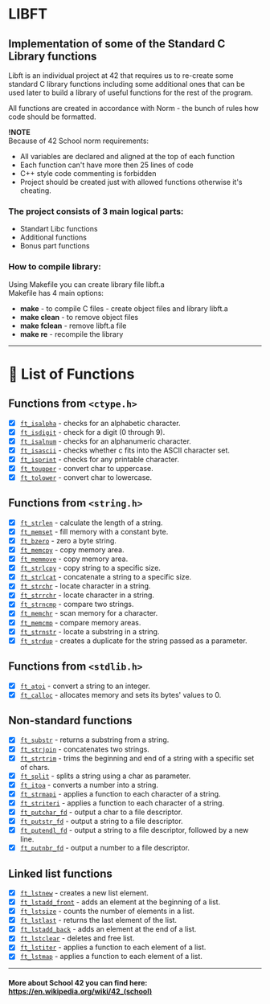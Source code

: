 # LIBFT

## Implementation of some of the Standard C Library functions

Libft is an individual project at 42 that requires us to re-create some standard C library functions including some additional ones that can be used later to build a library of useful functions for the rest of the program.

All functions are created in accordance with Norm - the bunch of rules how code should be formatted.

**!NOTE** <br />
Because of 42 School norm requirements: <br />
* All variables are declared and aligned at the top of each function <br />
* Each function can't have more then 25 lines of code <br />
* C++ style code commenting is forbidden <br />
* Project should be created just with allowed functions otherwise it's cheating. <br />

### The project consists of 3 main logical parts:
* Standart Libc functions
* Additional functions
* Bonus part functions

### How to compile library:

Using Makefile you can create library file libft.a<br/>
Makefile has 4 main options:<br/>
* **make** - to compile C files - create object files and library libft.a<br/>
* **make clean** - to remove object files<br/>
* **make fclean** - remove libft.a file<br/>
* **make re** - recompile the library<br/>

---

# :bookmark_tabs: List of Functions

## Functions from `<ctype.h>`

- [x] [`ft_isalpha`](/ft_isalpha.c)	- checks for an alphabetic character.
- [x] [`ft_isdigit`](/ft_isdigit.c)	- check for a digit (0 through 9).
- [x] [`ft_isalnum`](/ft_isalnum.c)	- checks for an alphanumeric character.
- [x] [`ft_isascii`](/ft_isascii.c)	- checks whether c fits into the ASCII character set.
- [x] [`ft_isprint`](/ft_isprint.c)	- checks for any printable character.
- [x] [`ft_toupper`](/ft_toupper.c)	- convert char to uppercase.
- [x] [`ft_tolower`](/ft_tolower.c)	- convert char to lowercase.

## Functions from `<string.h>`

- [x] [`ft_strlen`](/ft_strlen.c)	- calculate the length of a string.
- [x] [`ft_memset`](/ft_memset.c)	- fill memory with a constant byte.
- [x] [`ft_bzero`](/ft_bzero.c)	- zero a byte string.
- [x] [`ft_memcpy`](/ft_memcpy.c)	- copy memory area.
- [x] [`ft_memmove`](/ft_memmove.c)	- copy memory area.
- [x] [`ft_strlcpy`](/ft_strlcpy.c)	- copy string to a specific size.
- [x] [`ft_strlcat`](/ft_strlcat.c)	- concatenate a string to a specific size.
- [x] [`ft_strchr`](/ft_strchr.c)	- locate character in a string.
- [x] [`ft_strrchr`](/ft_strrchr.c)	- locate character in a string.
- [x] [`ft_strncmp`](/ft_strncmp.c)	- compare two strings.
- [x] [`ft_memchr`](/ft_memchr.c)	- scan memory for a character.
- [x] [`ft_memcmp`](/ft_memcmp.c)	- compare memory areas.
- [x] [`ft_strnstr`](/ft_strnstr.c)	- locate a substring in a string.
- [x] [`ft_strdup`](/ft_strdup.c)	- creates a duplicate for the string passed as a parameter.

## Functions from `<stdlib.h>`
- [x] [`ft_atoi`](/ft_atoi.c)	- convert a string to an integer.
- [x] [`ft_calloc`](/ft_calloc.c)	- allocates memory and sets its bytes' values to 0.

## Non-standard functions
- [x] [`ft_substr`](/ft_substr.c)	- returns a substring from a string.
- [x] [`ft_strjoin`](/ft_strjoin.c)	- concatenates two strings.
- [x] [`ft_strtrim`](/ft_strtrim.c)	- trims the beginning and end of a string with a specific set of chars.
- [x] [`ft_split`](/ft_split.c)	- splits a string using a char as parameter.
- [x] [`ft_itoa`](/ft_itoa.c)	- converts a number into a string.
- [x] [`ft_strmapi`](/ft_strmapi.c)	- applies a function to each character of a string.
- [x] [`ft_striteri`](/ft_striteri.c)	- applies a function to each character of a string.
- [x] [`ft_putchar_fd`](/ft_putchar_fd.c)	- output a char to a file descriptor.
- [x] [`ft_putstr_fd`](/ft_putstr_fd.c)	- output a string to a file descriptor.
- [x] [`ft_putendl_fd`](/ft_putendl_fd.c)	- output a string to a file descriptor, followed by a new line.
- [x] [`ft_putnbr_fd`](/ft_putnbr_fd.c)	- output a number to a file descriptor.

## Linked list functions

- [x] [`ft_lstnew`](/ft_lstnew.c)	- creates a new list element.
- [x] [`ft_lstadd_front`](/ft_lstadd_front.c)	- adds an element at the beginning of a list.
- [x] [`ft_lstsize`](/ft_lstsize.c)	- counts the number of elements in a list.
- [x] [`ft_lstlast`](/ft_lstlast.c)	- returns the last element of the list.
- [x] [`ft_lstadd_back`](/ft_lstadd_back.c)	- adds an element at the end of a list.
- [x] [`ft_lstclear`](/ft_lstclear.c)	- deletes and free list.
- [x] [`ft_lstiter`](/ft_lstiter.c)	- applies a function to each element of a list.
- [x] [`ft_lstmap`](/ft_lstmap.c)	- applies a function to each element of a list.

---


#### More about School 42 you can find here: https://en.wikipedia.org/wiki/42_(school)
